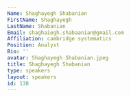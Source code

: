 ```yaml
---
Name: Shaghayegh Shabanian
FirstName: Shaghayegh
LastName: Shabanian
Email: shaghaiegh.shabaanian@gmail.com
Affiliation: cambridge systematics
Position: Analyst
Bio: ''
avatar: Shaghayegh Shabanian.jpeg
title: Shaghayegh Shabanian
type: speakers
layout: speakers
id: 138
---
```

